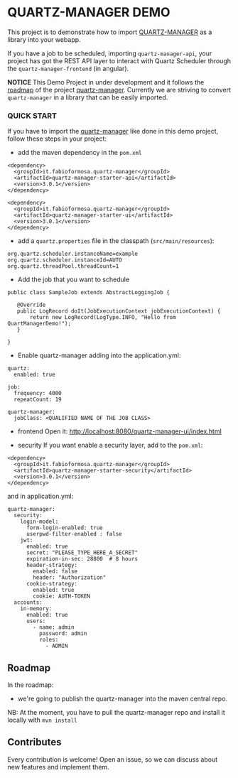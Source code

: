 # QUARTZ-MANAGER DEMO

This project is to demonstrate how to import [QUARTZ-MANAGER](https://github.com/fabioformosa/quartz-manager) as a library into your webapp.  

If you have a job to be scheduled, importing `quartz-manager-api`, your project has got the REST API layer to interact with Quartz Scheduler through the `quartz-manager-frontend` (in angular).
 
 
**NOTICE** This Demo Project in under development and it follows the [roadmap](https://github.com/fabioformosa/quartz-manager/projects) of the project [quartz-manager](https://github.com/fabioformosa/quartz-manager).
Currently we are striving to convert `quartz-manager` in a library that can be easily imported.
   

### QUICK START
If you have to import the [quartz-manager](https://github.com/fabioformosa/quartz-manager) like done in this demo project, follow these steps in your project:

* add the maven dependency in the `pom.xml`

```
<dependency>
  <groupId>it.fabioformosa.quartz-manager</groupId>
  <artifactId>quartz-manager-starter-api</artifactId>
  <version>3.0.1</version>
</dependency>

<dependency>
  <groupId>it.fabioformosa.quartz-manager</groupId>
  <artifactId>quartz-manager-starter-ui</artifactId>
  <version>3.0.1</version>
</dependency>
```

* add a `quartz.properties` file in the classpath (`src/main/resources`):

```
org.quartz.scheduler.instanceName=example
org.quartz.scheduler.instanceId=AUTO
org.quartz.threadPool.threadCount=1
```


* Add the job that you want to schedule
 
 ```
 public class SampleJob extends AbstractLoggingJob {

    @Override
    public LogRecord doIt(JobExecutionContext jobExecutionContext) {
        return new LogRecord(LogType.INFO, "Hello from QuartManagerDemo!");
    }

}
```

* Enable quartz-manager adding into the application.yml:

```
quartz:
  enabled: true

job: 
  frequency: 4000
  repeatCount: 19

quartz-manager:
  jobClass: <QUALIFIED NAME OF THE JOB CLASS>
```



* frontend
Open it: [http://localhost:8080/quartz-manager-ui/index.html](http://localhost:8080/quartz-manager-ui/index.html)

* security
If you want enable a security layer, add to the `pom.xml`:

```
<dependency>
  <groupId>it.fabioformosa.quartz-manager</groupId>
  <artifactId>quartz-manager-starter-security</artifactId>
  <version>3.0.1</version>
</dependency>
```

and in application.yml:

```
quartz-manager:
  security:
    login-model:
      form-login-enabled: true
      userpwd-filter-enabled : false
    jwt:
      enabled: true
      secret: "PLEASE_TYPE_HERE_A_SECRET"
      expiration-in-sec: 28800  # 8 hours
      header-strategy:
        enabled: false
        header: "Authorization"
      cookie-strategy:
        enabled: true
        cookie: AUTH-TOKEN
  accounts:
    in-memory:
      enabled: true
      users:
        - name: admin
          password: admin
          roles:
            - ADMIN      

```

## Roadmap
In the roadmap:

* we're going to publish the quartz-manager into the maven central repo. 

NB: At the moment, you have to pull the quartz-manager repo and install it locally with `mvn install`

## Contributes

Every contribution is welcome! Open an issue, so we can discuss about new features and implement them.


